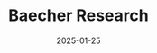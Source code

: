 ---
title: "Baecher Research"
type: landing
date: 2025-01-25
draft: false

sections:
  - block: markdown
    content:
      text: |
        <div class="custom-banner" style="
          background-image: url('https://drive.google.com/file/d/1qnoPk632hbkUIbSvfS2Ugrxpqabucx9s/view?usp=sharing');
          background-size: cover;
          background-position: center;
          background-repeat: no-repeat;
          height: calc(100vw * 534 / 3008);
          max-height: 250px;
          min-height: 120px;
          position: relative;
          display: flex;
          align-items: center;
          overflow: hidden;
          margin: 0;
          padding: 0 2rem;
        ">
          <!-- Dark overlay for text readability -->
          <div style="
            position: absolute;
            top: 0;
            left: 0;
            right: 0;
            bottom: 0;
            background: rgba(0, 0, 0, 0.4);
            z-index: 1;
          "></div>
          
          <!-- Left side: Title and text -->
          <div style="
            flex: 1;
            z-index: 2;
            color: white;
            text-align: left;
          ">
            <h1 style="
              font-size: 2.5rem;
              font-weight: bold;
              margin: 0 0 0.5rem 0;
              line-height: 1.2;
            ">Baecher Research</h1>
            <p style="
              font-size: 1.2rem;
              margin: 0 0 1rem 0;
              opacity: 0.9;
            ">Spatial ecology and conservation research</p>
            <a href="https://drive.google.com/file/d/1zADCDlIiJlx1vXKQ6NdMLwTZm7E6sS29/view?usp=sharing" 
               style="
                 display: inline-flex;
                 align-items: center;
                 background: #007bff;
                 color: white;
                 padding: 0.75rem 1.5rem;
                 text-decoration: none;
                 border-radius: 0.5rem;
                 font-weight: 600;
                 transition: background-color 0.3s;
               "
               onmouseover="this.style.backgroundColor='#0056b3'"
               onmouseout="this.style.backgroundColor='#007bff'">
              <svg style="width: 1rem; height: 1rem; margin-right: 0.5rem;" fill="currentColor" viewBox="0 0 20 20">
                <path fill-rule="evenodd" d="M3 17a1 1 0 011-1h12a1 1 0 110 2H4a1 1 0 01-1-1zm3.293-7.707a1 1 0 011.414 0L9 10.586V3a1 1 0 112 0v7.586l1.293-1.293a1 1 0 111.414 1.414l-3 3a1 1 0 01-1.414 0l-3-3a1 1 0 010-1.414z" clip-rule="evenodd"></path>
              </svg>
              Download CV
            </a>
          </div>
          
          <!-- Right side: Badge -->
          <div style="
            z-index: 2;
            margin-left: 2rem;
          ">
            <img src="/media/badge_kentucki.png" 
                 alt="Badge" 
                 style="
                   height: 200px;
                   width: auto;
                   max-width: 500px;
                 ">
          </div>
        </div>
        
        <!-- Responsive CSS -->
        <style>
        @media (max-width: 768px) {
          .custom-banner {
            height: calc(100vw * 0.25) !important;
            max-height: 180px !important;
            padding: 0 1rem !important;
            flex-direction: column !important;
            justify-content: center !important;
            text-align: center !important;
          }
          
          .custom-banner h1 {
            font-size: 1.8rem !important;
            text-align: center !important;
          }
          
          .custom-banner p {
            font-size: 1rem !important;
            text-align: center !important;
          }
          
          .custom-banner > div:first-of-type {
            text-align: center !important;
            margin-bottom: 1rem !important;
          }
          
          .custom-banner > div:last-of-type {
            margin-left: 0 !important;
          }
          
          .custom-banner img {
            height: 50px !important;
          }
        }
        
        @media (max-width: 480px) {
          .custom-banner {
            height: calc(100vw * 0.3) !important;
            max-height: 140px !important;
          }
          
          .custom-banner h1 {
            font-size: 1.4rem !important;
          }
          
          .custom-banner p {
            font-size: 0.9rem !important;
          }
          
          .custom-banner img {
            height: 40px !important;
          }
        }
        </style>
    design:
      background:
        color: transparent
      spacing:
        padding: ["0px", "0px", "0px", "0px"]

  - block: markdown
    content:
      title: ""
      text: |
        <div class="flex flex-wrap gap-4 justify-center mt-4">
          <a href="mailto:jbaecher@gmail.com" class="inline-flex items-center px-3 py-2 bg-blue-500 text-white rounded hover:bg-blue-600">
            <svg class="w-4 h-4 mr-2" fill="currentColor" viewBox="0 0 20 20">
              <path d="M2.003 5.884L10 9.882l7.997-3.998A2 2 0 0016 4H4a2 2 0 00-1.997 1.884z"></path>
              <path d="M18 8.118l-8 4-8-4V14a2 2 0 002 2h12a2 2 0 002-2V8.118z"></path>
            </svg>
            Email
          </a>
          
          <a href="https://twitter.com/AlexBaecher" class="inline-flex items-center px-3 py-2 bg-blue-400 text-white rounded hover:bg-blue-500">
            <svg class="w-4 h-4 mr-2" fill="currentColor" viewBox="0 0 24 24">
              <path d="M23.953 4.57a10 10 0 01-2.825.775 4.958 4.958 0 002.163-2.723c-.951.555-2.005.959-3.127 1.184a4.92 4.92 0 00-8.384 4.482C7.69 8.095 4.067 6.13 1.64 3.162a4.822 4.822 0 00-.666 2.475c0 1.71.87 3.213 2.188 4.096a4.904 4.904 0 01-2.228-.616v.06a4.923 4.923 0 003.946 4.827 4.996 4.996 0 01-2.212.085 4.936 4.936 0 004.604 3.417 9.867 9.867 0 01-6.102 2.105c-.39 0-.779-.023-1.17-.067a13.995 13.995 0 007.557 2.209c9.053 0 13.998-7.496 13.998-13.985 0-.21 0-.42-.015-.63A9.935 9.935 0 0024 4.59z"/>
            </svg>
            Twitter
          </a>
          
          <a href="https://scholar.google.com/citations?user=zl3lDnEAAAAJ&hl=en" class="inline-flex items-center px-3 py-2 bg-red-500 text-white rounded hover:bg-red-600">
            <svg class="w-4 h-4 mr-2" fill="currentColor" viewBox="0 0 24 24">
              <path d="M5.242 13.769L0 9.5 12 0l12 9.5-5.242 4.269C17.548 11.249 14.978 9.5 12 9.5c-2.977 0-5.548 1.748-6.758 4.269zM12 10a7 7 0 100 14 7 7 0 000-14z"/>
            </svg>
            Google Scholar
          </a>
          
          <a href="https://github.com/slamander" class="inline-flex items-center px-3 py-2 bg-gray-800 text-white rounded hover:bg-gray-900">
            <svg class="w-4 h-4 mr-2" fill="currentColor" viewBox="0 0 24 24">
              <path d="M12 0c-6.626 0-12 5.373-12 12 0 5.302 3.438 9.8 8.207 11.387.599.111.793-.261.793-.577v-2.234c-3.338.726-4.033-1.416-4.033-1.416-.546-1.387-1.333-1.756-1.333-1.756-1.089-.745.083-.729.083-.729 1.205.084 1.839 1.237 1.839 1.237 1.07 1.834 2.807 1.304 3.492.997.107-.775.418-1.305.762-1.604-2.665-.305-5.467-1.334-5.467-5.931 0-1.311.469-2.381 1.236-3.221-.124-.303-.535-1.524.117-3.176 0 0 1.008-.322 3.301 1.23.957-.266 1.983-.399 3.003-.404 1.02.005 2.047.138 3.006.404 2.291-1.552 3.297-1.23 3.297-1.23.653 1.653.242 2.874.118 3.176.77.84 1.235 1.911 1.235 3.221 0 4.609-2.807 5.624-5.479 5.921.43.372.823 1.102.823 2.222v3.293c0 .319.192.694.801.576 4.765-1.589 8.199-6.086 8.199-11.386 0-6.627-5.373-12-12-12z"/>
            </svg>
            GitHub
          </a>
        </div>
    design:
      columns: '1'
      spacing:
        padding: ["20px", "50px", "10px", "50px"]

  - block: markdown
    content:
      title: "About me"
      text: |
        **The good bits:**
        Native to the foothills of Arkansas' Ozark Mountains. My life consists of... my wife (Kristin), my daughter (Faye), my dog (Ollie), herping, hiking, swimming and canoeing, woodworking, and home DIY projects.

        **The serious bits:**
        I am a spacial ecologist, with interest in research at the interface between conservation, ecological theory, and mathematical modeling. I primarily work with reptiles and amphibians, but am interested in the processes determining the distribution of biodiversity more broadly.

        **Current Position:** Postdoctoral Research Fellow at Utah State University

  - block: markdown
    content:
      title: "Experience"
      text: |
        **Postdoctoral Research Fellow** | Utah State University (2025-present)  
        *Wolf-Clark & Stuber Labs @ USU/USGS coop*        
        
        **Postdoctoral Research Associate** | University of Florida (2024-present)  
        *Guralnick Lab @ Florida Natural History Museum & Campbell Lab @ UF/IFAS*
        
        **Doctoral Preeminence Research Fellow (Ph.D.)** | University of Florida (2019-2024)  
        *Scheffers Lab @ Dept. of Wildlife Ecology and Conservation*
        
        **Conservation and Research Technician** | Memphis Zoo (2018-2019)  
        *Dept. Conservation and Research*
        
        **Graduate Teaching Assistant (M.Sc.)** | Eastern Kentucky University (2015-2017)  
        *Richter lab @ Dept. Biology*
        
        **Research Technician (B.Sc.)** | University of Arkansas (2011-2014)  
        *UArk Dept. Biology*
    design:
      columns: '1'
      spacing:
        padding: ["10px", "0", "10px", "0"]

  - block: markdown
    content:
      title: "Education"
      text: |
        **Ph.D., Interdisciplinary Ecology** | University of Florida (2024)
        
        **M.Sc., Biology** | Eastern Kentucky University (2017)
        
        **B.Sc., Biology** | University of Arkansas (2014)

  - block: collection
    content:
      title: "Research Projects" 
      count: 5
      filters:
        folders:
          - project
    design:
      view: card
      columns: 2

  - block: collection
    content:
      title: "Recent Publications (since 2024)"
      count: 5
      archive:
        enable: true
        text: "See all publications"
        link: publication/
      filters:
        folders:
          - publication
    design:
      view: citation
      columns: 1

  - block: collection
    content:
      title: "Recent Talks"
      count: 5
      archive:
        enable: true
        text: "See all talks"
        link: post/
      filters:
        folders:
          - talk
    design:
      view: card
      columns: 2

  - block: collection
    content:
      title: "📊 Coding Tutorials & Blog Posts"
      subtitle: "Data science tutorials and R programming guides"
      text: ""
      count: 6
      archive:
        enable: true
        text: "See all tutorials →"
        link: "post/"
      filters:
        folders:
          - post
    design:
      view: card
      columns: 2
      spacing:
        padding: ["20px", "0", "20px", "0"]
---